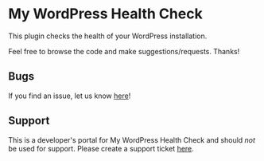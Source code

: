 # My WordPress Health Check

This plugin checks the health of your WordPress installation.

Feel free to browse the code and make suggestions/requests. Thanks!

## Bugs ##
If you find an issue, let us know [here](https://github.com/fpcorso/wordpress-health-check/issues?q=is%3Aopen)!

## Support ##
This is a developer's portal for My WordPress Health Check and should _not_ be used for support. Please create a support ticket [here](https://wordpress.org/support/plugin/my-wp-health-check).
